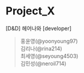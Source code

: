 # Project_X
[D&amp;D] 헤어나와 
[developer]  
>홍윤영(@yoonyoung97)  
>김리나(@rina214)  
>최세영(@seyoung4503)  
>김민성(@neroil714)  










